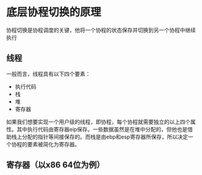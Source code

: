 # 底层协程切换的原理

协程切换是协程调度的关键，他将一个协程的状态保存并切换到另一个协程中继续执行

## 线程

一般而言，线程具有以下四个要素：
* 执行代码
* 栈
* 堆
* 寄存器

如果我们想要实现一个用户级的线程，即协程，每个协程就需要独立的以上四个属性。其中执行代码由寄存器eip保存。一些数据虽然是在堆中分配的，但他也是借助栈上分配的指针等间接保存的。而栈是由ebp和esp寄存器所保存，所以决定一个协程的要素被简化为寄存器。

## 寄存器（以x86 64位为例）


